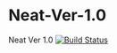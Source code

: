 # Neat-Ver-1.0
Neat Ver 1.0
[![Build Status](http://52.87.155.170:8080/job/neat-backend/badge/icon)](http://52.87.155.170:8080/job/neat-backend/)
